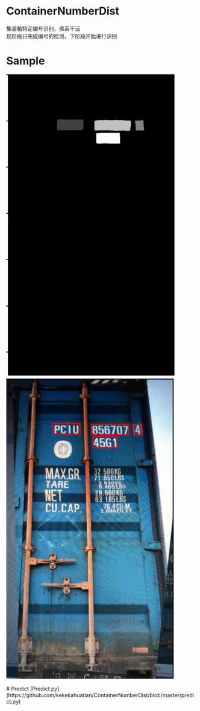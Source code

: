 # ContainerNumberDist
集装箱特定编号识别，佛系干活  
现阶段只完成编号的检测，下阶段开始进行识别
# Sample
<P>
   <img src="https://github.com/kekekahuatian/ContainerNumberDist/blob/master/samples/mask.png" width="450" height="800" alt="网不好或者图没了"/>
   <img src="https://github.com/kekekahuatian/ContainerNumberDist/blob/master/samples/pred.png" width="450" height="800" alt="网不好或者图没了"/>
 </p>
# Predict
  [Predict.py](https://github.com/kekekahuatian/ContainerNumberDist/blob/master/predict.py)

